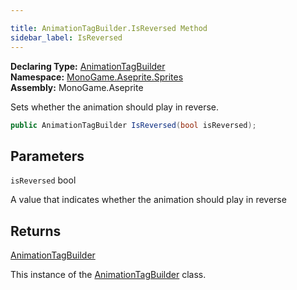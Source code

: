 ```yaml
---

title: AnimationTagBuilder.IsReversed Method
sidebar_label: IsReversed
---
```

**Declaring Type:** [AnimationTagBuilder](../)  
**Namespace:** [MonoGame.Aseprite.Sprites](../../)  
**Assembly:** MonoGame.Aseprite

Sets whether the animation should play in reverse.

```csharp
public AnimationTagBuilder IsReversed(bool isReversed);
```

## Parameters

`isReversed`  bool

A value that indicates whether the animation should play in reverse

## Returns

[AnimationTagBuilder](../)

This instance of the [AnimationTagBuilder](../) class.


